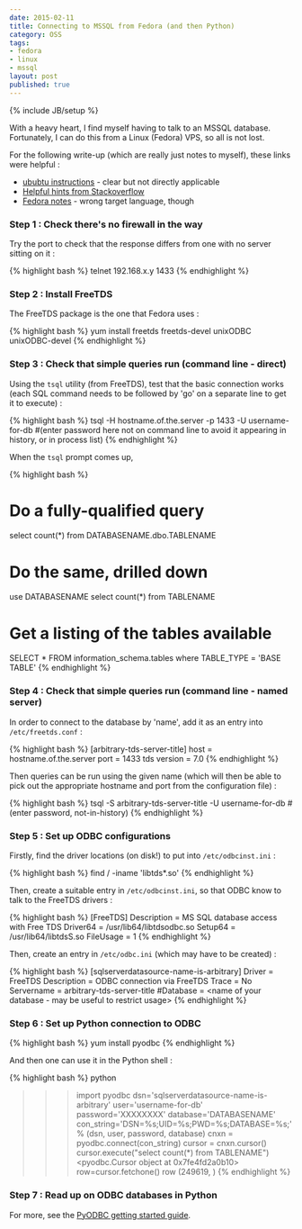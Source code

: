 ```yaml
---
date: 2015-02-11
title: Connecting to MSSQL from Fedora (and then Python)
category: OSS
tags:
- fedora
- linux
- mssql
layout: post
published: true
---
```

{% include JB/setup %}

With a heavy heart, I find myself having to talk to an MSSQL database.
Fortunately, I can do this from a Linux (Fedora) VPS, so all is not lost.

For the following write-up (which are really just notes to myself), these links were helpful :

  *  [ububtu instructions](http://blog.tryolabs.com/2012/06/25/connecting-sql-server-database-python-under-ubuntu/) - clear but not directly applicable
  *  [Helpful hints from Stackoverflow](http://stackoverflow.com/questions/18474538/connect-to-mssql-server-2008-on-linux)
  *  [Fedora notes](http://wiki.tcl.tk/6193) - wrong target language, though

### Step 1 : Check there's no firewall in the way

Try the port to check that the response differs from one with no server sitting on it : 

{% highlight bash %}
telnet 192.168.x.y 1433
{% endhighlight %}

### Step 2 : Install FreeTDS

The FreeTDS package is the one that Fedora uses :

{% highlight bash %}
yum install freetds freetds-devel unixODBC unixODBC-devel 
{% endhighlight %}


### Step 3 : Check that simple queries run (command line - direct)

Using the ```tsql``` utility (from FreeTDS), test that the basic connection works 
(each SQL command needs to be followed by 'go' on a separate line to get it to execute) :

{% highlight bash %}
tsql -H hostname.of.the.server -p 1433 -U username-for-db
#(enter password here not on command line to avoid it appearing in history, or in process list)
{% endhighlight %}

When the ```tsql``` prompt comes up, 
    
{% highlight bash %}
# Do a fully-qualified query 
select count(*) from DATABASENAME.dbo.TABLENAME

# Do the same, drilled down
use DATABASENAME
select count(*) from TABLENAME

# Get a listing of the tables available
SELECT * FROM information_schema.tables where TABLE_TYPE = 'BASE TABLE'
{% endhighlight %}


### Step 4 : Check that simple queries run (command line - named server)

In order to connect to the database by 'name', add it as an entry into ```/etc/freetds.conf``` :

{% highlight bash %}
[arbitrary-tds-server-title]
  host = hostname.of.the.server
  port = 1433
  tds version = 7.0
{% endhighlight %}

Then queries can be run using the given name (which will then be able to pick out the appropriate hostname and port from the configuration file) : 

{% highlight bash %}
tsql -S arbitrary-tds-server-title -U username-for-db
#(enter password, not-in-history)
{% endhighlight %}


### Step 5 : Set up ODBC configurations

Firstly, find the driver locations (on disk!) to put into ```/etc/odbcinst.ini``` :

{% highlight bash %}
find / -iname 'libtds*.so'
{% endhighlight %}

Then, create a suitable entry in ```/etc/odbcinst.ini```, so that ODBC know to talk to the FreeTDS drivers :

{% highlight bash %}
[FreeTDS]
Description = MS SQL database access with Free TDS
Driver64    = /usr/lib64/libtdsodbc.so
Setup64     = /usr/lib64/libtdsS.so
FileUsage   = 1
{% endhighlight %}

Then, create an entry in ```/etc/odbc.ini``` (which may have to be created) :

{% highlight bash %}
[sqlserverdatasource-name-is-arbitrary]
Driver      = FreeTDS
Description = ODBC connection via FreeTDS
Trace       = No
Servername  = arbitrary-tds-server-title
#Database    = <name of your database - may be useful to restrict usage>
{% endhighlight %}

### Step 6 : Set up Python connection to ODBC

{% highlight bash %}
yum install pyodbc
{% endhighlight %}

And then one can use it in the Python shell :

{% highlight bash %}
python
>>> import pyodbc
>>> dsn='sqlserverdatasource-name-is-arbitrary'
>>> user='username-for-db'
>>> password='XXXXXXXX'
>>> database='DATABASENAME'
>>> con_string='DSN=%s;UID=%s;PWD=%s;DATABASE=%s;' % (dsn, user, password, database)
>>> cnxn = pyodbc.connect(con_string)
>>> cursor = cnxn.cursor()
>>> cursor.execute("select count(*) from TABLENAME")
<pyodbc.Cursor object at 0x7fe4fd2a0b10>
>>> row=cursor.fetchone()
>>> row
(249619, )
{% endhighlight %}


### Step 7 : Read up on ODBC databases in Python

For more, see the [PyODBC getting started guide](https://code.google.com/p/pyodbc/wiki/GettingStarted).



